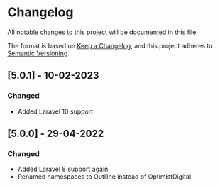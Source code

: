 # Changelog

All notable changes to this project will be documented in this file.

The format is based on [Keep a Changelog](https://keepachangelog.com/en/1.0.0/),
and this project adheres to [Semantic Versioning](https://semver.org/spec/v2.0.0.html).

## [5.0.1] - 10-02-2023

### Changed

- Added Laravel 10 support

## [5.0.0] - 29-04-2022

### Changed

- Added Laravel 8 support again
- Renamed namespaces to Outl1ne instead of OptimistDigital
